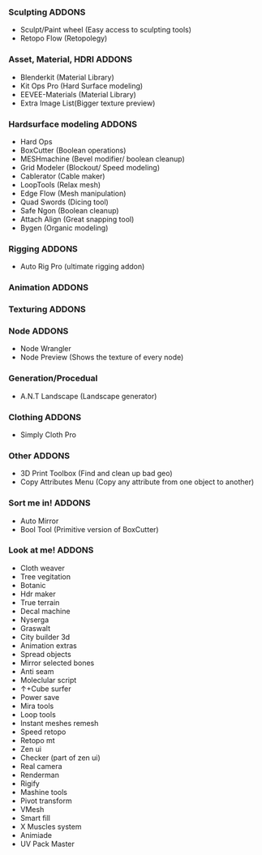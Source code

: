 ### Sculpting ADDONS
- Sculpt/Paint wheel (Easy access to sculpting tools)
- Retopo Flow (Retopolegy)

### Asset, Material, HDRI ADDONS
- Blenderkit (Material Library)
- Kit Ops Pro (Hard Surface modeling)
- EEVEE-Materials (Material Library)
- Extra Image List(Bigger texture preview)

### Hardsurface modeling ADDONS
- Hard Ops
- BoxCutter (Boolean operations)
- MESHmachine (Bevel modifier/ boolean cleanup)
- Grid Modeler (Blockout/ Speed modeling)
- Cablerator (Cable maker)
- LoopTools (Relax mesh)
- Edge Flow (Mesh manipulation)
- Quad Swords (Dicing tool)
- Safe Ngon (Boolean cleanup)
- Attach Align (Great snapping tool)
- Bygen (Organic modeling)

### Rigging ADDONS
- Auto Rig Pro (ultimate rigging addon)

### Animation ADDONS

### Texturing ADDONS

### Node ADDONS
- Node Wrangler
- Node Preview (Shows the texture of every node)

### Generation/Procedual
- A.N.T Landscape (Landscape generator)

### Clothing ADDONS
- Simply Cloth Pro

### Other ADDONS
- 3D Print Toolbox (Find and clean up bad geo)
- Copy Attributes Menu (Copy any attribute from one object to another)

### Sort me in! ADDONS
- Auto Mirror
- Bool Tool (Primitive version of BoxCutter)

### Look at me! ADDONS
- Cloth weaver
- Tree vegitation
- Botanic
- Hdr maker
- True terrain
- Decal machine
- Nyserga
- Graswalt
- City builder 3d
- Animation extras
- Spread objects
- Mirror selected bones
- Anti seam
- Moleclular script
- ↑+Cube surfer
- Power save
- Mira tools
- Loop tools
- Instant meshes remesh
- Speed retopo
- Retopo mt
- Zen ui
- Checker (part of zen ui)
- Real camera
- Renderman
- Rigify
- Mashine tools
- Pivot transform
- VMesh
- Smart fill
- X Muscles system
- Animiade
- UV Pack Master

